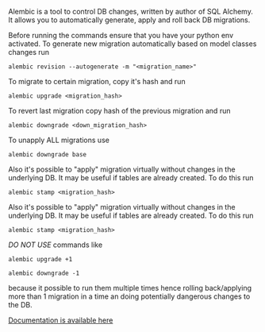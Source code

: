 Alembic is a tool to control DB changes, written by author of SQL Alchemy.
It allows you to automatically generate, apply and roll back DB migrations.

Before running the commands ensure that you have your python env activated.
To generate new migration automatically based on model classes changes run

```
alembic revision --autogenerate -m "<migration_name>"
```

To migrate to certain migration, copy it's hash and run

```
alembic upgrade <migration_hash>
```

To revert last migration copy hash of the previous migration and run

```
alembic downgrade <down_migration_hash>
```

To unapply ALL migrations use

```
alembic downgrade base
```

Also it's possible to "apply" migration virtually without changes in the
underlying DB. It may be useful if tables are already created. To do this run

```
alembic stamp <migration_hash>
```

Also it's possible to "apply" migration virtually without changes in the
underlying DB. It may be useful if tables are already created. To do this
run

```
alembic stamp <migration_hash>
```

_DO NOT USE_ commands like

```
alembic upgrade +1

alembic downgrade -1
```

because it possible to run them multiple times hence rolling back/applying more
than 1 migration in a time an doing potentially dangerous changes to the DB.

[Documentation is available here](https://alembic.sqlalchemy.org/en/latest/tutorial.html)
